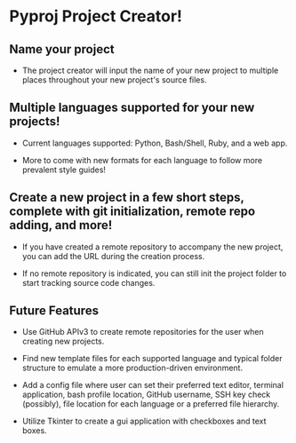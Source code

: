 # Pyproj Project Creator!

## Name your project
  * The project creator will input the name of your new project to multiple places throughout your new project's source files.

## Multiple languages supported for your new projects!
  * Current languages supported: Python, Bash/Shell, Ruby, and a web app.
  - More to come with new formats for each language to follow more prevalent style guides!

## Create a new project in a few short steps, complete with git initialization, remote repo adding, and more!
  * If you have created a remote repository to accompany the new project, you can add the URL during the creation process.
  - If no remote repository is indicated, you can still init the project folder to start tracking source code changes.

## Future Features
  * Use GitHub APIv3 to create remote repositories for the user when creating new projects.
  - Find new template files for each supported language and typical folder structure to emulate a more production-driven environment.
  + Add a config file where user can set their preferred text editor, terminal application, bash profile location, GitHub username, SSH key check (possibly), file location for each language or a preferred file hierarchy.
  * Utilize Tkinter to create a gui application with checkboxes and text boxes.
